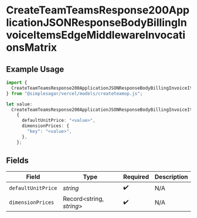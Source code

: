 # CreateTeamTeamsResponse200ApplicationJSONResponseBodyBillingInvoiceItemsEdgeMiddlewareInvocationsMatrix

## Example Usage

```typescript
import {
  CreateTeamTeamsResponse200ApplicationJSONResponseBodyBillingInvoiceItemsEdgeMiddlewareInvocationsMatrix,
} from "@simplesagar/vercel/models/createteamop.js";

let value:
  CreateTeamTeamsResponse200ApplicationJSONResponseBodyBillingInvoiceItemsEdgeMiddlewareInvocationsMatrix =
    {
      defaultUnitPrice: "<value>",
      dimensionPrices: {
        "key": "<value>",
      },
    };
```

## Fields

| Field                    | Type                     | Required                 | Description              |
| ------------------------ | ------------------------ | ------------------------ | ------------------------ |
| `defaultUnitPrice`       | *string*                 | :heavy_check_mark:       | N/A                      |
| `dimensionPrices`        | Record<string, *string*> | :heavy_check_mark:       | N/A                      |